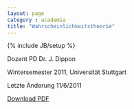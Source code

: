 ```yaml
---
layout: page
category : academia
title: "Wahrscheinlichkeitstheorie"
---
```

{% include JB/setup %}

Dozent  PD Dr. J. Dippon

Wintersemester 2011, Universität Stuttgart

Letzte Änderung 11/6/2011

[Download PDF](WT-Mitschrieb.pdf)